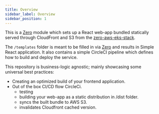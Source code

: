 ```yaml
---
title: Overview
sidebar_label: Overview
sidebar_position: 1
---
```



This is a [Zero] module which sets up a
React web-app bundled statically served through CloudFront and S3 from the [zero-aws-eks-stack][zero-infra].

The `/templates` folder is meant to be filled in via [Zero][zero] and results in Simple React application. It also contains a simple CircleCI pipeline which defines how to build and deploy the service.

This repository is business-logic agnostic; mainly showcasing some universal best practices:

- Creating an optimized build of your frontend application.
- Out of the box CI/CD flow CircleCi.
  - testing
  - building your web-app as a static distribution in /dist folder.
  - syncs the built bundle to AWS S3.
  - invalidates Cloudfront cached version.

[zero]: https://github.com/commitdev/zero
[zero-infra]: https://github.com/commitdev/zero-aws-eks-stack
